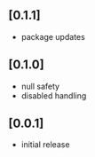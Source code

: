 
## [0.1.1]

* package updates

## [0.1.0]

* null safety
* disabled handling

## [0.0.1]

* initial release
